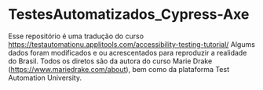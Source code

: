 # TestesAutomatizados_Cypress-Axe
Esse repositório é uma tradução do curso https://testautomationu.applitools.com/accessibility-testing-tutorial/
Algums dados foram modificados e ou acrescentados para reproduzir a realidade do Brasil.
Todos os diretos são da autora do curso Marie Drake (https://www.mariedrake.com/about), bem como da plataforma Test Automation University.
